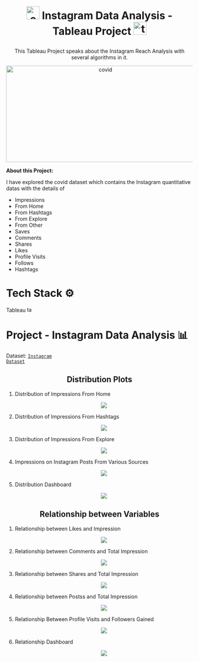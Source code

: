 # <p align="center"><img src="https://upload.wikimedia.org/wikipedia/commons/thumb/e/e7/Instagram_logo_2016.svg/2048px-Instagram_logo_2016.svg.png" alt="covid" width="35" height="35"/>  Instagram Data Analysis - Tableau Project <img src="https://iconape.com/wp-content/png_logo_vector/tableau-software.png" alt="tableau" width="35" height="35"/></p>

<p align="center">This Tableau Project speaks about the Instagram Reach Analysis with several algorithms in it.</p>

<p align="center"><img src="https://i.insider.com/5f457a7b42f43f001ddff00f?width=700" alt="covid" width="520" height="260"/></p>

<b>About this Project:</b>

I have explored the covid dataset which contains the Instagram quantitative datas with the details of
- Impressions
- From Home
- From Hashtags
- From Explore
- From Other
- Saves
- Comments
- Shares
- Likes
- Profile Visits
- Follows
- Hashtags

# Tech Stack ⚙️

Tableau <img src="https://iconape.com/wp-content/png_logo_vector/tableau-software.png" alt="tableau" width="15" height="15"/>

# Project - Instagram Data Analysis 📊

Dataset: <code>[Instagram Dataset](https://github.com/Azhar23S/Instagram_Data_Analysis-Tableau_Project/blob/main/Instagram.csv)</code>

<h2 align="center"><b>Distribution Plots</b></h2>

1. Distribution of Impressions From Home <p align="center"><img src="https://github.com/Azhar23S/Instagram_Data_Analysis-Tableau_Project/blob/main/Distribution%20of%20Impressions%20From%20Home.png"/></p>
2. Distribution of Impressions From Hashtags <p align="center"><img src="https://github.com/Azhar23S/Instagram_Data_Analysis-Tableau_Project/blob/main/Distribution%20of%20Impressions%20From%20Hashtags.png"/></p>
3. Distribution of Impressions From Explore <p align="center"><img src="https://github.com/Azhar23S/Instagram_Data_Analysis-Tableau_Project/blob/main/Distribution%20of%20Impressions%20From%20Explore.png"/></p>
4. Impressions on Instagram Posts From Various Sources <p align="center"><img src="https://github.com/Azhar23S/Instagram_Data_Analysis-Tableau_Project/blob/main/Impressions%20on%20Instagram%20Posts%20From%20Various%20Sources.png"/></p>
5. Distribution Dashboard <p align="center"><img src="https://github.com/Azhar23S/Instagram_Data_Analysis-Tableau_Project/blob/main/Distribution%20Dashboard.png"/></p>

<h2 align="center"><b>Relationship between Variables</b></h2>

1. Relationship between Likes and Impression <p align="center"><img src="https://github.com/Azhar23S/Instagram_Data_Analysis-Tableau_Project/blob/main/Relationship%20Between%20Likes%20and%20Impressions.png"/></p>
2. Relationship between Comments and Total Impression <p align="center"><img src="https://github.com/Azhar23S/Instagram_Data_Analysis-Tableau_Project/blob/main/Relationship%20Between%20Comments%20and%20Total%20Impressions.png"/></p>
3. Relationship between Shares and Total Impression <p align="center"><img src="https://github.com/Azhar23S/Instagram_Data_Analysis-Tableau_Project/blob/main/Relationship%20Between%20Shares%20and%20Total%20Impressions.png"/></p>
4. Relationship between Postss and Total Impression <p align="center"><img src="https://github.com/Azhar23S/Instagram_Data_Analysis-Tableau_Project/blob/main/Relationship%20Between%20Post%20Saves%20and%20Total%20Impressions.png"/></p>
5. Relationship Between Profile Visits and Followers Gained <p align="center"><img src="https://github.com/Azhar23S/Instagram_Data_Analysis-Tableau_Project/blob/main/Relationship%20Between%20Profile%20Visits%20and%20Followers%20Gained.png"/></p>
6. Relationship Dashboard <p align="center"><img src="https://github.com/Azhar23S/Instagram_Data_Analysis-Tableau_Project/blob/main/Relationship%20Dashboard.png"/></p>
